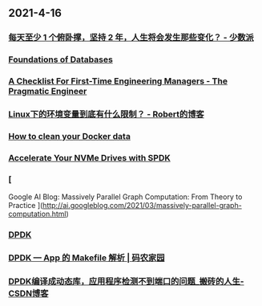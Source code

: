 
## 2021-4-16

### [每天至少 1 个俯卧撑，坚持 2 年，人生将会发生那些变化？ - 少数派](https://sspai.com/post/66047)

### [Foundations of Databases](http://webdam.inria.fr/Alice/)

### [A Checklist For First-Time Engineering Managers - The Pragmatic Engineer](https://blog.pragmaticengineer.com/checklist-for-first-time-managers/)

### [Linux下的环境变量到底有什么限制？ - Robert的博客](https://www.robberphex.com/envvars-limitation/)

### [How to clean your Docker data](https://dockerwebdev.com/tutorials/clean-up-docker/)

### [Accelerate Your NVMe Drives with SPDK](https://www.intel.com/content/www/us/en/develop/articles/accelerating-your-nvme-drives-with-spdk.html)

### [
Google AI Blog: Massively Parallel Graph Computation: From Theory to Practice
](http://ai.googleblog.com/2021/03/massively-parallel-graph-computation.html)

### [DPDK](https://core.dpdk.org/doc/quick-start/)

### [DPDK — App 的 Makefile 解析 | 码农家园](https://www.codenong.com/cs106855180/)

### [DPDK编译成动态库，应用程序检测不到端口的问题_搬砖的人生-CSDN博客](https://blog.csdn.net/yyywill/article/details/52965115)